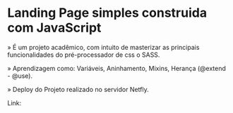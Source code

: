 # Landing Page simples construida com JavaScript


» É um projeto acadêmico, com intuito de masterizar as principais funcionalidades do pré-processador de css o SASS.

» Aprendizagem como: Variáveis, Aninhamento, Mixins, Herança (@extend - @use).


» Deploy do Projeto realizado no servidor Netfly.

Link:
